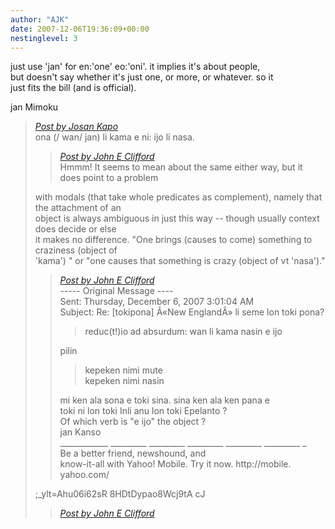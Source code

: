 ```yaml
---
author: "AJK"
date: 2007-12-06T19:36:09+00:00
nestinglevel: 3
---
```

just use 'jan' for en:'one' eo:'oni'. it implies it's about people,  
but doesn't say whether it's just one, or more, or whatever. so it  
just fits the bill (and is official).  
  
jan Mimoku  

> [_Post by Josan Kapo_](/jvGipRwT/new-england-li-seme-lon-toki-pona.2#post21)  
> ona (/ wan/ jan) li kama e ni: ijo li nasa.  
> 
> > [_Post by John E Clifford_](/jvGipRwT/new-england-li-seme-lon-toki-pona#post19)  
> > Hmmm! It seems to mean about the same either way, but it does point to a problem  
> > 
> 
> with modals (that take whole predicates as complement), namely that the attachment of an  
> object is always ambiguous in just this way -- though usually context does decide or else  
> it makes no difference. "One brings (causes to come) something to craziness (object of  
> 'kama') " or "one causes that something is crazy (object of vt 'nasa')."  
> 
> > [_Post by John E Clifford_](/jvGipRwT/new-england-li-seme-lon-toki-pona#post19)  
> > \----- Original Message ----  
> > Sent: Thursday, December 6, 2007 3:01:04 AM  
> > Subject: Re: \[tokipona\] Â«New EnglandÂ» li seme lon toki pona?  
> > 
> > > reduc(t!)io ad absurdum: wan li kama nasin e ijo  
> > > 
> > 
> > pilin  
> > 
> > > kepeken nimi mute  
> > > kepeken nimi nasin  
> > > 
> > 
> > mi ken ala sona e toki sina. sina ken ala ken pana e  
> > toki ni lon toki Inli anu lon toki Epelanto ?  
> > Of which verb is "e ijo" the object ?  
> > jan Kanso  
> > \_\_\_\_\_\_\_\_\_\_\_\_ \_\_\_\_\_\_\_\_\_ \_\_\_\_\_\_\_\_\_ \_\_\_\_\_\_\_\_\_ \_\_\_\_\_\_\_\_\_ \_\_\_\_\_\_\_\_\_ \_  
> > Be a better friend, newshound, and  
> > know-it-all with Yahoo! Mobile. Try it now. http://mobile. yahoo.com/  
> > 
> 
> ;\_ylt=Ahu06i62sR 8HDtDypao8Wcj9tA cJ  
> 
> > [_Post by John E Clifford_](/jvGipRwT/new-england-li-seme-lon-toki-pona#post19)  
> > <!--  
> > #ygrp-mkp{  
> > border:1px solid #d8d8d8;font-family:Arial;margin:14px 0px;padding:0px 14px;}  
> > #ygrp-mkp hr{  
> > border:1px solid #d8d8d8;}  
> > #ygrp-mkp #hd{  
> > color:#628c2a;font-size:85%;font-weight:bold;line-height:122%;margin:10px 0px;}  
> > #ygrp-mkp #ads{  
> > margin-bottom:10px;}  
> > #ygrp-mkp .ad{  
> > padding:0 0;}  
> > #ygrp-mkp .ad a{  
> > color:#0000ff;text-decoration:none;}  
> > \-->  
> > <!--  
> > #ygrp-sponsor #ygrp-lc{  
> > font-family:Arial;}  
> > #ygrp-sponsor #ygrp-lc #hd{  
> > margin:10px 0px;font-weight:bold;font-size:78%;line-height:122%;}  
> > #ygrp-sponsor #ygrp-lc .ad{  
> > margin-bottom:10px;padding:0 0;}  
> > \-->  
> > <!--  
> > #ygrp-mlmsg {font-size:13px;font-family:arial, helvetica, clean, sans-serif;}  
> > #ygrp-mlmsg table {font-size:inherit;font:100%;}  
> > #ygrp-mlmsg select, input, textarea {font:99% arial, helvetica, clean, sans-serif;}  
> > #ygrp-mlmsg pre, code {font:115% monospace;}  
> > #ygrp-mlmsg \* {line-height:1.22em;}  
> > #ygrp-text{  
> > font-family:Georgia;  
> > }  
> > #ygrp-text p{  
> > margin:0 0 1em 0;}  
> > #ygrp-tpmsgs{  
> > font-family:Arial;  
> > clear:both;}  
> > #ygrp-vitnav{  
> > padding-top:10px;font-family:Verdana;font-size:77%;margin:0;}  
> > #ygrp-vitnav a{  
> > padding:0 1px;}  
> > #ygrp-actbar{  
> > clear:both;margin:25px 0;white-space:nowrap;color:#666;text-align:right;}  
> > #ygrp-actbar .left{  
> > float:left;white-space:nowrap;}  
> > .bld{font-weight:bold;}  
> > #ygrp-grft{  
> > font-family:Verdana;font-size:77%;padding:15px 0;}  
> > #ygrp-ft{  
> > font-family:verdana;font-size:77%;border-top:1px solid #666;  
> > padding:5px 0;  
> > }  
> > #ygrp-mlmsg #logo{  
> > padding-bottom:10px;}  
> > #ygrp-vital{  
> > background-color:#e0ecee;margin-bottom:20px;padding:2px 0 8px 8px;}  
> > #ygrp-vital #vithd{  
> > font-size:77%;font-family:Verdana;font-weight:bold;color:#333;text-  
> > 
> 
> transform:uppercase;}  
> 
> > [_Post by John E Clifford_](/jvGipRwT/new-england-li-seme-lon-toki-pona#post19)  
> > #ygrp-vital ul{  
> > padding:0;margin:2px 0;}  
> > #ygrp-vital ul li{  
> > list-style-type:none;clear:both;border:1px solid #e0ecee;  
> > }  
> > #ygrp-vital ul li .ct{  
> > font-weight:bold;color:#ff7900;float:right;width:2em;text-align:right;padding-  
> > 
> 
> right:.5em;}  
> 
> > [_Post by John E Clifford_](/jvGipRwT/new-england-li-seme-lon-toki-pona#post19)  
> > #ygrp-vital ul li .cat{  
> > font-weight:bold;}  
> > #ygrp-vital a{  
> > text-decoration:none;}  
> > #ygrp-vital a:hover{  
> > text-decoration:underline;}  
> > #ygrp-sponsor #hd{  
> > color:#999;font-size:77%;}  
> > #ygrp-sponsor #ov{  
> > padding:6px 13px;background-color:#e0ecee;margin-bottom:20px;}  
> > #ygrp-sponsor #ov ul{  
> > padding:0 0 0 8px;margin:0;}  
> > #ygrp-sponsor #ov li{  
> > list-style-type:square;padding:6px 0;font-size:77%;}  
> > #ygrp-sponsor #ov li a{  
> > text-decoration:none;font-size:130%;}  
> > #ygrp-sponsor #nc{  
> > background-color:#eee;margin-bottom:20px;padding:0 8px;}  
> > #ygrp-sponsor .ad{  
> > padding:8px 0;}  
> > #ygrp-sponsor .ad #hd1{  
> > font-family:Arial;font-weight:bold;color:#628c2a;font-size:100%;line-height:122%;}  
> > #ygrp-sponsor .ad a{  
> > text-decoration:none;}  
> > #ygrp-sponsor .ad a:hover{  
> > text-decoration:underline;}  
> > #ygrp-sponsor .ad p{  
> > margin:0;}  
> > o{font-size:0;}  
> > .MsoNormal{  
> > margin:0 0 0 0;}  
> > #ygrp-text tt{  
> > font-size:120%;}  
> > blockquote{margin:0 0 0 4px;}  
> > .replbq{margin:4;}  
> > \-->  
> > 
> 
> \_\_\_\_\_\_\_\_\_\_\_\_\_\_\_\_\_\_\_\_\_\_\_\_\_\_\_\_\_\_\_\_\_\_\_\_\_\_\_\_\_\_\_\_\_\_\_\_\_\_\_\_\_\_\_\_\_\_\_\_\_\_\_\_\_\_\_\_\_\_\_\_\_\_\_\_\_\_\_\_\_\_\_\_  
> 
> > [_Post by John E Clifford_](/jvGipRwT/new-england-li-seme-lon-toki-pona#post19)  
> > Be a better friend, newshound, and  
> > know-it-all with Yahoo! Mobile. Try it now.  
> > 
> 
> http://mobile.yahoo.com/;\_ylt=Ahu06i62sR8HDtDypao8Wcj9tAcJ  
> Yahoo! Groups Links  
> 

***

\--  
Can you trust your computer? - http://www.gnu.org/philosophy/can-you-trust.html  
  
<>< \* Mi estas Kristana Esperantisto \* <><  


***